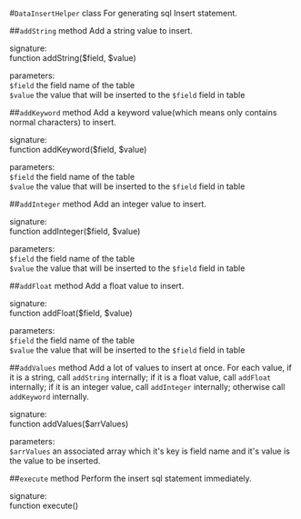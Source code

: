 #`DataInsertHelper` class
For generating sql Insert statement.

##`addString` method
Add a string value to insert.

signature:  
function addString($field, $value)

parameters:  
`$field` the field name of the table  
`$value` the value that will be inserted to the `$field` field in table

##`addKeyword` method
Add a keyword value(which means only contains normal characters) to insert.

signature:  
function addKeyword($field, $value)

parameters:  
`$field` the field name of the table  
`$value` the value that will be inserted to the `$field` field in table

##`addInteger` method
Add an integer value to insert.

signature:  
function addInteger($field, $value)

parameters:  
`$field` the field name of the table  
`$value` the value that will be inserted to the `$field` field in table

##`addFloat` method
Add a float value to insert.

signature:  
function addFloat($field, $value)

parameters:  
`$field` the field name of the table  
`$value` the value that will be inserted to the `$field` field in table

##`addValues` method
Add a lot of values to insert at once. For each value, if it is a string, call `addString` internally; if it is a float value, call `addFloat` internally; if it is an integer value, call `addInteger` internally; otherwise call `addKeyword` internally.

signature:  
function addValues($arrValues)

parameters:  
`$arrValues` an associated array which it's key is field name and it's value is the value to be inserted.

##`execute` method
Perform the insert sql statement immediately.

signature:  
function execute()
